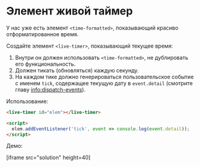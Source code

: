 
# Элемент живой таймер

У нас уже есть элемент `<time-formatted>`, показывающий красиво отформатированное время.

Создайте элемент `<live-timer>`, показывающий текущее время:
1. Внутри он должен использовать `<time-formatted>`, не дублировать его функциональность.
2. Должен тикать (обновляться) каждую секунду.
3. На каждом тике должно генерироваться пользовательское событие с именем `tick`, содержащее текущую дату в `event.detail` (смотрите главу <info:dispatch-events>).

Использование:

```html
<live-timer id="elem"></live-timer>

<script>
  elem.addEventListener('tick', event => console.log(event.detail));
</script>
```

Демо:

[iframe src="solution" height=40]
